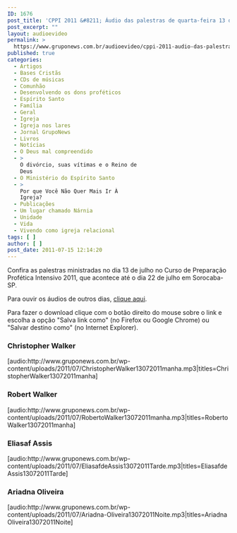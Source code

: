 ```yaml
---
ID: 1676
post_title: 'CPPI 2011 &#8211; Áudio das palestras de quarta-feira 13 de julho'
post_excerpt: ""
layout: audioevideo
permalink: >
  https://www.gruponews.com.br/audioevideo/cppi-2011-audio-das-palestras-de-quarta-feira-13-de-julho
published: true
categories:
  - Artigos
  - Bases Cristãs
  - CDs de músicas
  - Comunhão
  - Desenvolvendo os dons proféticos
  - Espírito Santo
  - Família
  - Geral
  - Igreja
  - Igreja nos lares
  - Jornal GrupoNews
  - Livros
  - Notícias
  - O Deus mal compreendido
  - >
    O divórcio, suas vítimas e o Reino de
    Deus
  - O Ministério do Espírito Santo
  - >
    Por que Você Não Quer Mais Ir À
    Igreja?
  - Publicações
  - Um lugar chamado Nárnia
  - Unidade
  - Vida
  - Vivendo como igreja relacional
tags: [ ]
author: [ ]
post_date: 2011-07-15 12:14:20
---
```

Confira as palestras ministradas no dia 13 de julho no Curso de Preparação Profética Intensivo 2011, que acontece até o dia 22 de julho em Sorocaba-SP.

Para ouvir os áudios de outros dias, <a href="http://www.gruponews.com.br/assuntos/publicacoes/audio/cppi2011">clique aqui</a>.

Para fazer o download clique com o botão direito do mouse sobre o link e escolha a opção "Salva link como" (no Firefox ou Google Chrome) ou "Salvar destino como" (no Internet Explorer).
<h3>Christopher Walker</h3>
[audio:http://www.gruponews.com.br/wp-content/uploads/2011/07/ChristopherWalker13072011manha.mp3|titles=ChristopherWalker13072011manha]
<h3>Robert Walker</h3>
[audio:http://www.gruponews.com.br/wp-content/uploads/2011/07/RobertoWalker13072011manha.mp3|titles=RobertoWalker13072011manha]
<h3>Eliasaf Assis</h3>
[audio:http://www.gruponews.com.br/wp-content/uploads/2011/07/EliasafdeAssis13072011Tarde.mp3|titles=EliasafdeAssis13072011Tarde]
<h3>Ariadna Oliveira</h3>
[audio:http://www.gruponews.com.br/wp-content/uploads/2011/07/Ariadna-Oliveira13072011Noite.mp3|titles=Ariadna Oliveira13072011Noite]